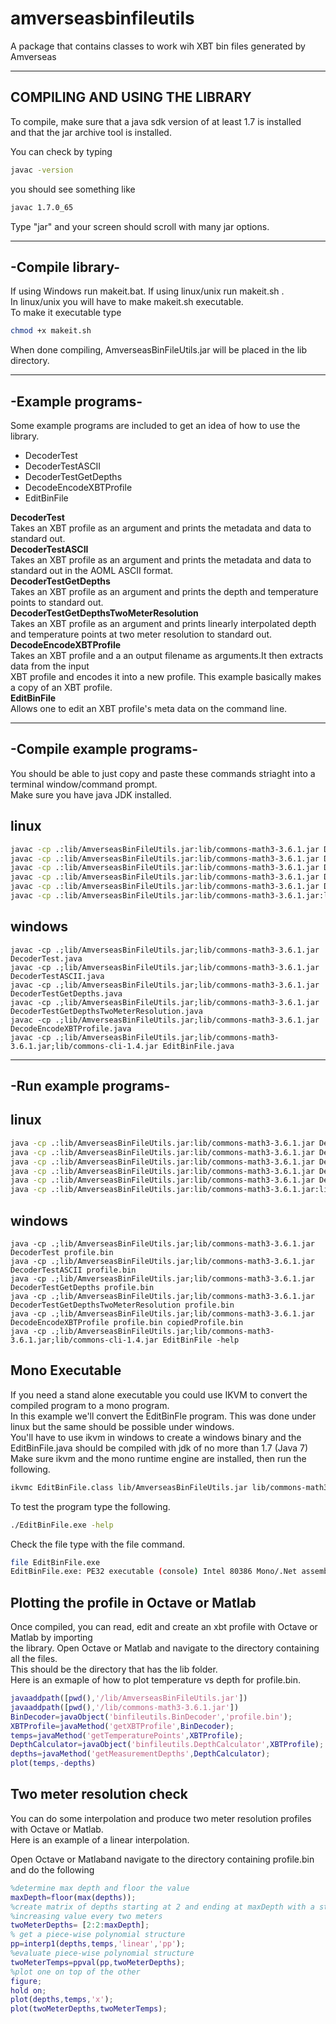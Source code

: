 # amverseasbinfileutils
A package that contains classes to work wih XBT bin files generated by Amverseas<br>


-----------------------------------
**COMPILING AND USING THE LIBRARY**
------------------------------------

To compile, make sure that a java sdk version of at least 1.7 is installed<br>
and that the jar archive tool is installed.<br>

You can check by typing<br> 
```bash
javac -version
```
you should see something like<br>

```bash
javac 1.7.0_65
```

Type "jar" and your screen should scroll with many jar options.<br>


-----------------
-Compile library-
-----------------

If using Windows run makeit.bat. If using linux/unix run makeit.sh .<br>
In linux/unix you will have to make makeit.sh executable.<br>
To make it executable type<br>
```bash
chmod +x makeit.sh
```
When done compiling, AmverseasBinFileUtils.jar will be placed in the lib directory.<br>

--------------------------
-Example programs-
--------------------------

Some example programs are included to get an idea of how to use the library.<br>

* DecoderTest
* DecoderTestASCII
* DecoderTestGetDepths
* DecodeEncodeXBTProfile
* EditBinFile


<b>DecoderTest</b><br>
Takes an XBT profile as an argument and prints the metadata and data to standard out.<br>
<b>DecoderTestASCII</b><br>
Takes an XBT profile as an argument and prints the metadata and data to standard out in the AOML ASCII format.<br>
<b>DecoderTestGetDepths</b><br>
Takes an XBT profile as an argument and prints the depth and temperature points to standard out.<br>
<b>DecoderTestGetDepthsTwoMeterResolution</b><br>
Takes an XBT profile as an argument and prints linearly interpolated depth and temperature points  at
two meter resolution to standard out.<br>
<b>DecodeEncodeXBTProfile</b><br>
Takes an XBT profile and a an output filename as arguments.It then extracts data from the input <br>
XBT profile and encodes it into a new profile. This example basically makes a copy of an XBT profile.<br>
<b>EditBinFile</b><br>
Allows one to edit an XBT profile's meta data on the command line.<br>

--------------------------
-Compile example programs-
--------------------------

You should be able to just copy and paste these commands striaght into a terminal window/command prompt.<br>
Make sure you have java JDK installed.<br>

linux
-----
```bash
javac -cp .:lib/AmverseasBinFileUtils.jar:lib/commons-math3-3.6.1.jar DecoderTest.java
javac -cp .:lib/AmverseasBinFileUtils.jar:lib/commons-math3-3.6.1.jar DecoderTestASCII.java
javac -cp .:lib/AmverseasBinFileUtils.jar:lib/commons-math3-3.6.1.jar DecoderTestGetDepths.java
javac -cp .:lib/AmverseasBinFileUtils.jar:lib/commons-math3-3.6.1.jar DecoderTestGetDepthsTwoMeterResolution.java
javac -cp .:lib/AmverseasBinFileUtils.jar:lib/commons-math3-3.6.1.jar DecodeEncodeXBTProfile.java
javac -cp .:lib/AmverseasBinFileUtils.jar:lib/commons-math3-3.6.1.jar:lib/commons-cli-1.4.jar EditBinFile.java
```
windows
-------
```widnowsbatch
javac -cp .;lib/AmverseasBinFileUtils.jar;lib/commons-math3-3.6.1.jar DecoderTest.java
javac -cp .;lib/AmverseasBinFileUtils.jar;lib/commons-math3-3.6.1.jar DecoderTestASCII.java
javac -cp .;lib/AmverseasBinFileUtils.jar;lib/commons-math3-3.6.1.jar DecoderTestGetDepths.java
javac -cp .;lib/AmverseasBinFileUtils.jar;lib/commons-math3-3.6.1.jar DecoderTestGetDepthsTwoMeterResolution.java
javac -cp .;lib/AmverseasBinFileUtils.jar;lib/commons-math3-3.6.1.jar DecodeEncodeXBTProfile.java
javac -cp .;lib/AmverseasBinFileUtils.jar;lib/commons-math3-3.6.1.jar;lib/commons-cli-1.4.jar EditBinFile.java
```
----------------------
-Run example programs-
----------------------

linux
-----
```bash
java -cp .:lib/AmverseasBinFileUtils.jar:lib/commons-math3-3.6.1.jar DecoderTest profile.bin
java -cp .:lib/AmverseasBinFileUtils.jar:lib/commons-math3-3.6.1.jar DecoderTestASCII profile.bin
java -cp .:lib/AmverseasBinFileUtils.jar:lib/commons-math3-3.6.1.jar DecoderTestGetDepths profile.bin
java -cp .:lib/AmverseasBinFileUtils.jar:lib/commons-math3-3.6.1.jar DecoderTestGetDepthsTwoMeterResolution profile.bin
java -cp .:lib/AmverseasBinFileUtils.jar:lib/commons-math3-3.6.1.jar DecodeEncodeXBTProfile profile.bin copiedProfile.bin
java -cp .:lib/AmverseasBinFileUtils.jar:lib/commons-math3-3.6.1.jar:lib/commons-cli-1.4.jar EditBinFile -help
```
windows
-------
```windows batch
java -cp .;lib/AmverseasBinFileUtils.jar;lib/commons-math3-3.6.1.jar DecoderTest profile.bin
java -cp .;lib/AmverseasBinFileUtils.jar;lib/commons-math3-3.6.1.jar DecoderTestASCII profile.bin
java -cp .;lib/AmverseasBinFileUtils.jar;lib/commons-math3-3.6.1.jar DecoderTestGetDepths profile.bin
java -cp .;lib/AmverseasBinFileUtils.jar;lib/commons-math3-3.6.1.jar DecoderTestGetDepthsTwoMeterResolution profile.bin
java -cp .;lib/AmverseasBinFileUtils.jar;lib/commons-math3-3.6.1.jar DecodeEncodeXBTProfile profile.bin copiedProfile.bin
java -cp .;lib/AmverseasBinFileUtils.jar;lib/commons-math3-3.6.1.jar;lib/commons-cli-1.4.jar EditBinFile -help

```

Mono Executable
---------------

If you need a stand alone executable you could use IKVM to convert the compiled program to a mono program.<br>
In this example we'll convert the EditBinFle program. This was done under linux but the same should be possible under windows.<br>
You'll have to use ikvm in windows to create a windows binary and the EditBinFile.java should be compiled with jdk of no more than 1.7 (Java 7)<br>
Make sure ikvm and the mono runtime engine are installed, then run the following.<br>
```bash
ikvmc EditBinFile.class lib/AmverseasBinFileUtils.jar lib/commons-math3-3.6.1.jar lib/commons-cli-1.4.jar
```
To test the program type the following.<br>
```bash
./EditBinFile.exe -help
```
Check the file type with the file command.<br>
```bash
file EditBinFile.exe
EditBinFile.exe: PE32 executable (console) Intel 80386 Mono/.Net assembly, for MS Windows
```

Plotting the profile in Octave or Matlab
----------------------------------------
Once compiled, you can read, edit and create an xbt profile with Octave or Matlab by importing<br>
the library. Open Octave or Matlab and navigate to the directory containing all the files.<br>
This should be the directory that has the lib folder.<br>
Here is an exmaple of how to plot temperature vs depth for profile.bin.<br>
```matlab
javaaddpath([pwd(),'/lib/AmverseasBinFileUtils.jar'])
javaaddpath([pwd(),'/lib/commons-math3-3.6.1.jar'])
BinDecoder=javaObject('binfileutils.BinDecoder','profile.bin');
XBTProfile=javaMethod('getXBTProfile',BinDecoder);
temps=javaMethod('getTemperaturePoints',XBTProfile);
DepthCalculator=javaObject('binfileutils.DepthCalculator',XBTProfile);
depths=javaMethod('getMeasurementDepths',DepthCalculator);
plot(temps,-depths)
```

Two meter resolution check
--------------------------

You can do some interpolation and produce two meter resolution profiles with Octave or Matlab.<br>
Here is an example of a linear interpolation.<br>

Open Octave or Matlaband navigate to the directory containing profile.bin and do the following<br>
```matlab
%determine max depth and floor the value
maxDepth=floor(max(depths));
%create matrix of depths starting at 2 and ending at maxDepth with a step of 2
%increasing value every two meters
twoMeterDepths= [2:2:maxDepth];
% get a piece-wise polynomial structure
pp=interp1(depths,temps,'linear','pp');
%evaluate piece-wise polynomial structure
twoMeterTemps=ppval(pp,twoMeterDepths);
%plot one on top of the other
figure;
hold on;
plot(depths,temps,'x');
plot(twoMeterDepths,twoMeterTemps);
```



